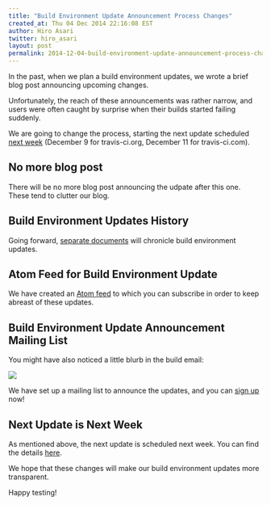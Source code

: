```yaml
---
title: "Build Environment Update Announcement Process Changes"
created_at: Thu 04 Dec 2014 22:16:08 EST
author: Hiro Asari
twitter: hiro_asari
layout: post
permalink: 2014-12-04-build-environment-update-announcement-process-changes
---
```


In the past, when we plan a build environment updates, we wrote a brief
blog post announcing upcoming changes.

Unfortunately, the reach of these announcements was rather narrow,
and users were often caught by surprise when their builds started failing
suddenly.

We are going to change the process, starting the next update scheduled
[next week](http://docs.travis-ci.com/user/build-environment-updates/2014-12/)
(December 9 for travis-ci.org, December 11 for travis-ci.com).

## No more blog post

There will be no more blog post announcing the udpate after this one.
These tend to clutter our blog.

## Build Environment Updates History

Going forward, [separate documents](http://docs.travis-ci.com/user/build-environment-updates/)
will chronicle build environment updates.

## Atom Feed for Build Environment Update
We have created an [Atom feed](http://docs.travis-ci.com/feed.build-env-updates.xml)
to which you can subscribe in order to keep abreast of these updates.

## Build Environment Update Announcement Mailing List

You might have also noticed a little blurb in the build email:

![](https://cloud.githubusercontent.com/assets/25666/5290331/e2b88330-7b13-11e4-8ae7-c0b3e7e2e407.png)

We have set up a mailing list to announce the updates, and you can [sign up](http://eepurl.com/9OCsP) now!

## Next Update is Next Week

As mentioned above, the next update is scheduled next week.
You can find the details [here](http://docs.travis-ci.com/user/build-environment-updates/2014-12-09/).

We hope that these changes will make our build environment updates more transparent.

Happy testing!
